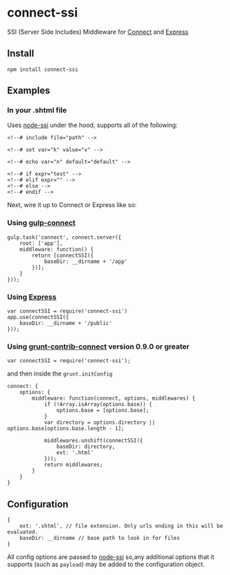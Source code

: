 connect-ssi
===========

SSI (Server Side Includes) Middleware for [Connect] and [Express]

## Install

    npm install connect-ssi

## Examples

### In your .shtml file

Uses [node-ssi] under the hood, supports all of the following:


    <!--# include file="path" -->

    <!--# set var="k" value="v" -->

    <!--# echo var="n" default="default" -->

    <!--# if expr="test" -->
    <!--# elif expr="" -->
    <!--# else -->
    <!--# endif -->

Next, wire it up to Connect or Express like so:

### Using [gulp-connect]

    gulp.task('connect', connect.server({
        root: ['app'],
        middleware: function() {
            return [connectSSI({
                baseDir: __dirname + '/app'
            })];
        }
    }));


### Using [Express]
    var connectSSI = require('connect-ssi')
    app.use(connectSSI({
        baseDir: __dirname + '/public'
    }));

### Using [grunt-contrib-connect] version 0.9.0 or greater
    var connectSSI = require('connect-ssi');
    
and then inside the `grunt.initConfig`
    
    connect: {
        options: {
            middleware: function(connect, options, middlewares) {
				if (!Array.isArray(options.base)) {
					options.base = [options.base];
				}
				var directory = options.directory || options.base[options.base.length - 1];

				middlewares.unshift(connectSSI({
					baseDir: directory,
					ext: '.html'
				}));                
                return middlewares;
            }
        }
    }

## Configuration

    {
        ext: '.shtml', // file extension. Only urls ending in this will be evaluated.
        baseDir: __dirname // base path to look in for files
    }

All config options are passed to [node-ssi] so,any additional options that it supports
(such as `payload`) may be added to the configuration object.

[Connect]: http://senchalabs.github.com/connect
[Express]: http://expressjs.com/
[grunt-contrib-connect]: https://github.com/gruntjs/grunt-contrib-connect
[gulp-connect]: https://github.com/avevlad/gulp-connect
[node-ssi]: https://github.com/yanni4night/node-ssi

